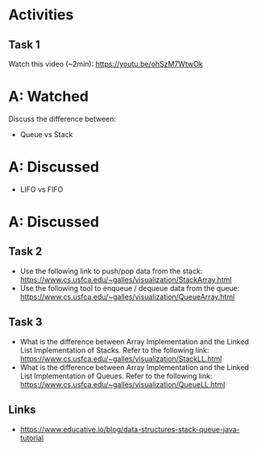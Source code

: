 # Activities

## Task 1

Watch this video (~2min):
https://youtu.be/ohSzM7WtwOk
# A: Watched

Discuss the difference between:

- Queue vs Stack
# A: Discussed
- LIFO vs FIFO
# A: Discussed

## Task 2

- Use the following link to push/pop data from the stack:
  https://www.cs.usfca.edu/~galles/visualization/StackArray.html
- Use the following tool to enqueue / dequeue data from the queue:
  https://www.cs.usfca.edu/~galles/visualization/QueueArray.html

## Task 3

- What is the difference between Array Implementation and the Linked List Implementation of Stacks. Refer to the following link:
  https://www.cs.usfca.edu/~galles/visualization/StackLL.html
- What is the difference between Array Implementation and the Linked List Implementation of Queues. Refer to the following link:
  https://www.cs.usfca.edu/~galles/visualization/QueueLL.html

## Links

- https://www.educative.io/blog/data-structures-stack-queue-java-tutorial
